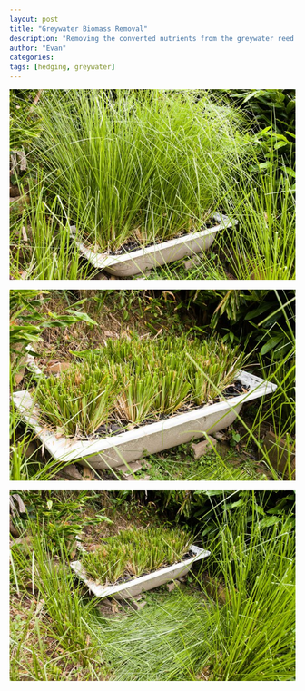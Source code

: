 ```yaml
---
layout: post
title: "Greywater Biomass Removal"
description: "Removing the converted nutrients from the greywater reed bed"
author: "Evan"
categories: 
tags: [hedging, greywater]
---
```

[![alt text](/assets/img/thumbs/greywater4.jpg "Greywater Vetiver")](/assets/img/greywater4.jpg)

[![alt text](/assets/img/thumbs/greywater42.jpg "Greywater Vetiver")](/assets/img/greywater42.jpg)

[![alt text](/assets/img/thumbs/greywater43.jpg "Greywater Vetiver")](/assets/img/greywater43.jpg)

